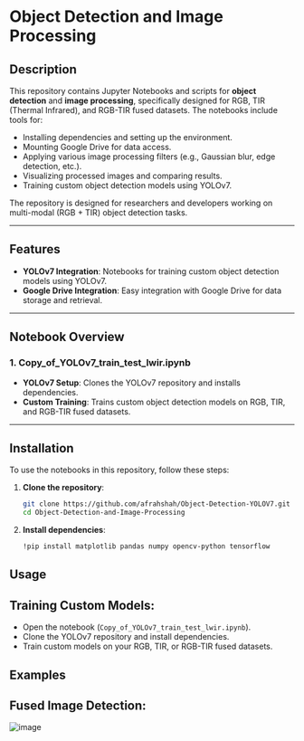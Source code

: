 # Object Detection and Image Processing

## Description
This repository contains Jupyter Notebooks and scripts for **object detection** and **image processing**, specifically designed for RGB, TIR (Thermal Infrared), and RGB-TIR fused datasets. The notebooks include tools for:
- Installing dependencies and setting up the environment.
- Mounting Google Drive for data access.
- Applying various image processing filters (e.g., Gaussian blur, edge detection, etc.).
- Visualizing processed images and comparing results.
- Training custom object detection models using YOLOv7.

The repository is designed for researchers and developers working on multi-modal (RGB + TIR) object detection tasks.

---

## Features

- **YOLOv7 Integration**: Notebooks for training custom object detection models using YOLOv7.
- **Google Drive Integration**: Easy integration with Google Drive for data storage and retrieval.

---

## Notebook Overview


### 1. **Copy_of_YOLOv7_train_test_lwir.ipynb**
- **YOLOv7 Setup**: Clones the YOLOv7 repository and installs dependencies.
- **Custom Training**: Trains custom object detection models on RGB, TIR, and RGB-TIR fused datasets.

---

## Installation
To use the notebooks in this repository, follow these steps:

1. **Clone the repository**:
   ```bash
   git clone https://github.com/afrahshah/Object-Detection-YOLOV7.git
   cd Object-Detection-and-Image-Processing
2. **Install dependencies**:
   ```bash
   !pip install matplotlib pandas numpy opencv-python tensorflow
 ## Usage

##  **Training Custom Models**:
 - Open the notebook (`Copy_of_YOLOv7_train_test_lwir.ipynb`).
- Clone the YOLOv7 repository and install dependencies.
- Train custom models on your RGB, TIR, or RGB-TIR fused datasets.
## Examples
## **Fused Image Detection**:
![image](https://github.com/user-attachments/assets/bb26cf1d-0f6e-41e4-999e-a5ca20cac476)

    

